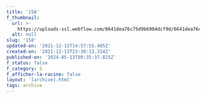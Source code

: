 ```yaml
---
title: '158'
f_thumbnail:
  url: >-
    https://uploads-ssl.webflow.com/6641dea76c75d9b6904dcf9d/6641dea76c75d9b6904dd282_158.jpg
  alt: null
slug: '158'
updated-on: '2021-12-15T14:57:55.405Z'
created-on: '2021-12-13T23:30:13.314Z'
published-on: '2024-05-13T09:35:37.825Z'
f_status: false
f_category: S
f_afficher-la-racine: false
layout: '[archive].html'
tags: archive
---
```



